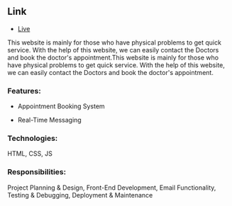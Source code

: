 ## Link
- [Live](https://health-care-platform.netlify.app/)


This website is mainly for those who have physical problems to get quick
service. With the help of this website, we can easily contact the Doctors and
book the doctor's appointment.This website is mainly for those who have physical problems to get quick service. With the help of this website, we can easily contact the Doctors and book the doctor's appointment.

<h3 align="left">Features:</h3>

- Appointment Booking System

- Real-Time Messaging

<h3 align="left">Technologies:</h3> HTML, CSS, JS

<h3 align="left">Responsibilities:</h3>
Project Planning & Design, Front-End Development, Email Functionality,
Testing & Debugging, Deployment & Maintenance
